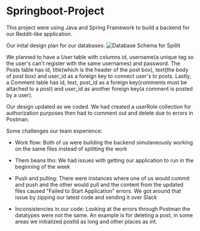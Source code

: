 # Springboot-Project

This project were using Java and Spring Framework to build a backend for our Reddit-like application.

Our inital design plan for our databases:
![Database Schema for Spillit](https://i.imgur.com/HqR9H2K.jpg)

We planned to have a User table with columns id, username(a unique tag so the user's can't register with the same usernames) and password. The Posts table has id, title(which is the header of the post box), text(the body of post box) and user_id as a foreign key to connect user's to posts. Lastly, a Comment table has id, text, post_id as a foreign key(comments must be attached to a post) and user_id as another foreign key(a comment is posted by a user).

Our design updated as we coded. We had created a userRole collection for authorization purposes then had to comment out and delete due to errors in Postman.

Some challenges our team experience:

- Work flow: Both of us were building the backend simulaneously working on the same files instead of splitting the work

- Them beans tho: We had issues with getting our application to run in the beginning of the week

- Push and pulling: There were instances where one of us would commit and push and the other would pull and the content from the updated files caused "Failed to Start Application" errors. We got around that issue by zipping our latest code and sending it over Slack

- Inconsistencies in our code: Looking at the errors through Postman the datatypes were not the same. An example is for deleting a post, in some areas we initialized postId as long and other places as int.
